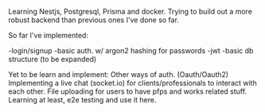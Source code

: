 Learning Nestjs, Postgresql, Prisma and docker. Trying to build out a more robust backend than previous ones I've done so far. 

So far I've implemented:

-login/signup
-basic auth. w/ argon2 hashing for passwords
-jwt
-basic db structure (to be expanded)

Yet to be learn and implement:
Other ways of auth. (Oauth/Oauth2)
Implementing a live chat (socket.io) for clients/professionals to interact with each other.
File uploading for users to have pfps and works related stuff.
Learning at least, e2e testing and use it here.